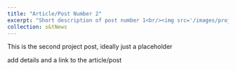 ```yaml
---
title: "Article/Post Number 2"
excerpt: "Short description of post number 1<br/><img src='/images/project1_image.png'>"
collection: s&tNews
---
```


This is the second project post, ideally just a placeholder

add details and a link to the article/post